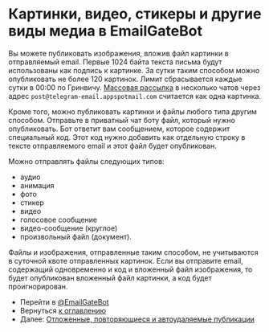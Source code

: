 # Картинки, видео, стикеры и другие виды медиа в EmailGateBot

Вы можете публиковать изображения, вложив файл картинки в отправляемый email.
Первые 1024 байта текста письма будут использованы как подпись к картинке.
За сутки таким способом можно опубликовать не более 120 картинок.
Лимит сбрасывается каждые сутки в 00:00 по Гринвичу.
[Массовая рассылка](bulk.md) в несколько чатов через адрес `post@telegram-email.appspotmail.com` считается как одна картинка.

Кроме того, можно публиковать картинки и файлы любого типа другим способом.
Отправьте в приватный чат боту файл, который нужно опубликовать.
Бот ответит вам сообщением, которое содержит специальный код.
Этот код нужно добавить как отдельную строку в тексте отправляемого email и этот файл будет опубликован.

Можно отправлять файлы следующих типов:

- аудио
- анимация
- фото
- стикер
- видео
- голосовое сообщение
- видео-сообщение (круглое)
- произвольный файл (документ).

Файлы и изображения, отправленные таким способом, не учитываются в суточной квоте отправленных картинок.
Если вы отправите email, содержащий одновременно и код и вложенный файл изображения,
то будет опубликован вложенный файл картинки, а код будет проигнорирован.

- Перейти в [@EmailGateBot](http://t.me/EmailGateBot?start=utm_KDaxQG000_github-ru-media)
- Вернуться [к оглавлению](guide.md)
- Далее: [Отложенные, повторяющиеся и автоудаляемые публикации](scheduled.md)
